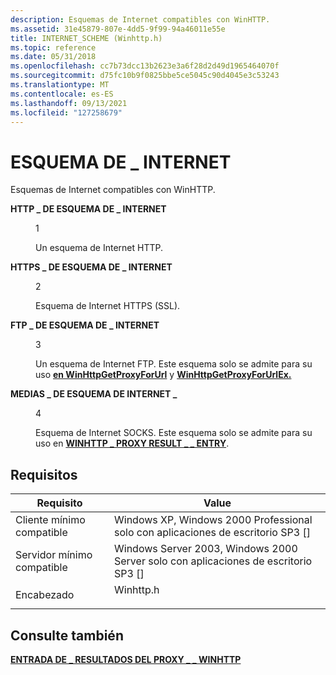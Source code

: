 ```yaml
---
description: Esquemas de Internet compatibles con WinHTTP.
ms.assetid: 31e45879-807e-4dd5-9f99-94a46011e55e
title: INTERNET_SCHEME (Winhttp.h)
ms.topic: reference
ms.date: 05/31/2018
ms.openlocfilehash: cc7b73dcc13b2623e3a6f28d2d49d1965464070f
ms.sourcegitcommit: d75fc10b9f0825bbe5ce5045c90d4045e3c53243
ms.translationtype: MT
ms.contentlocale: es-ES
ms.lasthandoff: 09/13/2021
ms.locfileid: "127258679"
---
```

# <a name="internet_scheme"></a>ESQUEMA DE \_ INTERNET

Esquemas de Internet compatibles con WinHTTP.

<dl> <dt>

<span id="INTERNET_SCHEME_HTTP"></span><span id="internet_scheme_http"></span>**HTTP \_ DE ESQUEMA DE \_ INTERNET**
</dt> <dd> <dl> <dt>

1
</dt> <dt>



Un esquema de Internet HTTP.


</dt> </dl> </dd> <dt>

<span id="INTERNET_SCHEME_HTTPS"></span><span id="internet_scheme_https"></span>**HTTPS \_ DE ESQUEMA DE \_ INTERNET**
</dt> <dd> <dl> <dt>

2
</dt> <dt>



Esquema de Internet HTTPS (SSL).


</dt> </dl> </dd> <dt>

<span id="INTERNET_SCHEME_FTP"></span><span id="internet_scheme_ftp"></span>**FTP \_ DE ESQUEMA DE \_ INTERNET**
</dt> <dd> <dl> <dt>

3
</dt> <dt>



Un esquema de Internet FTP. Este esquema solo se admite para su uso [**en WinHttpGetProxyForUrl**](/windows/desktop/api/Winhttp/nf-winhttp-winhttpgetproxyforurl) y [**WinHttpGetProxyForUrlEx.**](/windows/desktop/api/Winhttp/nf-winhttp-winhttpgetproxyforurlex)


</dt> </dl> </dd> <dt>

<span id="INTERNET_SCHEME_SOCKS"></span><span id="internet_scheme_socks"></span>**MEDIAS \_ DE ESQUEMA DE INTERNET \_**
</dt> <dd> <dl> <dt>

4
</dt> <dt>



Esquema de Internet SOCKS. Este esquema solo se admite para su uso en [**WINHTTP \_ PROXY RESULT \_ \_ ENTRY**](/windows/desktop/api/winhttp/ns-winhttp-winhttp_proxy_result_entry).


</dt> </dl> </dd> </dl>

## <a name="requirements"></a>Requisitos



| Requisito | Value |
|-------------------------------------|--------------------------------------------------------------------------------------|
| Cliente mínimo compatible<br/> | Windows XP, Windows 2000 Professional solo con aplicaciones de escritorio SP3 \[\]<br/>      |
| Servidor mínimo compatible<br/> | Windows Server 2003, Windows 2000 Server solo con aplicaciones de escritorio SP3 \[\]<br/>   |
| Encabezado<br/>                   | <dl> <dt>Winhttp.h</dt> </dl> |



## <a name="see-also"></a>Consulte también

<dl> <dt>

[**ENTRADA DE \_ RESULTADOS DEL PROXY \_ \_ WINHTTP**](/windows/desktop/api/winhttp/ns-winhttp-winhttp_proxy_result_entry)
</dt> </dl>

 

 




